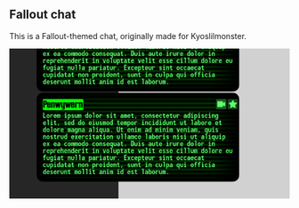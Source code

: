 ## Fallout chat

This is a Fallout-themed chat, originally made for Kyoslilmonster.

![Showcase](https://raw.githubusercontent.com/Penwy/css-chatboxes/main/fallout/assets/demo.png)
